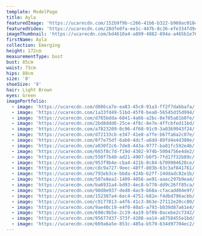 ```yaml
---
template: ModelPage
title: Ayla
featuredImage: 'https://ucarecdn.com/152b9f9b-c266-41b6-b322-b960ac018417/'
featuredVideo: 'https://ucarecdn.com/28dfe0fa-ee1c-447b-8c36-efe334fd9cc5/'
imageThumbnail: 'https://ucarecdn.com/bd4610a4-a899-4882-894a-a465b1e767a3/'
firstName: Ayla
collection: Emerging
height: 172cm
measurementType: bust
bust: 85cm
waist: 73cm
hips: 88cm
size: '8'
shoeSize: '9'
hair: Light Brown
eyes: Green
imagePortfolio:
  - image: 'https://ucarecdn.com/d886ca7e-ea83-45c0-91a3-ff2f7dabbafa/'
  - image: 'https://ucarecdn.com/1a33fd49-51bd-45f0-bea0-56545d35d994/'
  - image: 'https://ucarecdn.com/d765bdda-6841-4a66-a2bc-8e705a81b0fe/'
  - image: 'https://ucarecdn.com/2bd8ddd6-25ce-4f8c-8e7e-4ffcbfed11bd/'
  - image: 'https://ucarecdn.com/a7823209-0c96-4f60-91c9-3a0369943f24/'
  - image: 'https://ucarecdn.com/d72133cb-e347-41e8-a7fe-b67fa6a2c07e/'
  - image: 'https://ucarecdn.com/8f7e75df-6ab0-4dcf-a6dd-89fd4e4d380e/'
  - image: 'https://ucarecdn.com/a030f2c6-7de8-443a-9777-ba81fc592e4b/'
  - image: 'https://ucarecdn.com/665f8c7d-f19d-4302-974b-5004756e4de2/'
  - image: 'https://ucarecdn.com/550f7b40-ad21-4907-b0f5-7fd17f32b89c/'
  - image: 'https://ucarecdn.com/953f9b4e-cba4-421b-8c84-b709904628ce/'
  - image: 'https://ucarecdn.com/c8c9a727-9eec-48ff-803b-63c3af841761/'
  - image: 'https://ucarecdn.com/793eb3ce-bbda-424b-b2ff-14ddadc82e1b/'
  - image: 'https://ucarecdn.com/507e8ea2-1409-4056-ae91-aaec297b9ea4/'
  - image: 'https://ucarecdn.com/ba6931a4-bd93-4ec8-b770-dd9c26ff85ca/'
  - image: 'https://ucarecdn.com/98d8e937-ded8-4ac9-b68a-cfacadd04e9f/'
  - image: 'https://ucarecdn.com/152307a4-6ec4-4751-b82e-f4dbd796acbb/'
  - image: 'https://ucarecdn.com/c9177813-a4f6-41c3-863e-27112e20cc80/'
  - image: 'https://ucarecdn.com/9ae40c19-e4f0-40a5-a793-b039d87a61e4/'
  - image: 'https://ucarecdn.com/698c9b5e-2c19-4a19-bf89-0acebe2c7342/'
  - image: 'https://ucarecdn.com/95677d37-373f-4208-aa14-a8758455e1bd/'
  - image: 'https://ucarecdn.com/669a6a5e-853c-485a-b579-634d97704ec2/'
---
```


